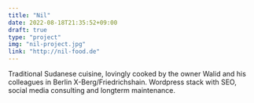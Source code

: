 ```yaml
---
title: "Nil"
date: 2022-08-18T21:35:52+09:00
draft: true
type: "project"
img: "nil-project.jpg"
link: "http://nil-food.de"
---
```

Traditional Sudanese cuisine, lovingly cooked by the owner Walid and his colleagues in Berlin X-Berg/Friedrichshain. Wordpress stack with SEO, social media consulting and longterm maintenance.